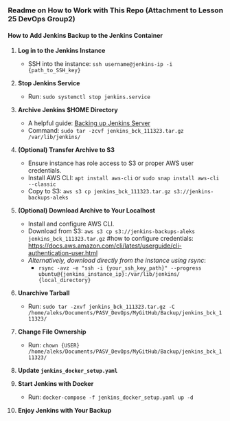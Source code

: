 ### Readme on How to Work with This Repo (Attachment to Lesson 25 DevOps Group2)

#### How to Add Jenkins Backup to the Jenkins Container

1. **Log in to the Jenkins Instance**
    - SSH into the instance: `ssh username@jenkins-ip -i {path_to_SSH_key}`

2. **Stop Jenkins Service**
    - Run: `sudo systemctl stop jenkins.service`

3. **Archive Jenkins $HOME Directory**
    - A helpful guide: [Backing up Jenkins Server](https://medium.com/@swarnamalya044/backing-up-jenkins-server-and-restoring-into-another-new-jenkins-server-61980d74b34d)
    - Command: `sudo tar -zcvf jenkins_bck_111323.tar.gz /var/lib/jenkins/`

4. **(Optional) Transfer Archive to S3**
    - Ensure instance has role access to S3 or proper AWS user credentials.
    - Install AWS CLI: `apt install aws-cli` or `sudo snap install aws-cli --classic`
    - Copy to S3: `aws s3 cp jenkins_bck_111323.tar.gz s3://jenkins-backups-aleks`

5. **(Optional) Download Archive to Your Localhost**
    - Install and configure AWS CLI.
    - Download from S3: `aws s3 cp s3://jenkins-backups-aleks jenkins_bck_111323.tar.gz` #how to configure credentials:
      https://docs.aws.amazon.com/cli/latest/userguide/cli-authentication-user.html
    - *Alternatively, download directly from the instance using rsync*:
      - `rsync -avz -e "ssh -i {your_ssh_key_path}" --progress ubuntu@{jenkins_instance_ip}:/var/lib/jenkins/ {local_directory}`

6. **Unarchive Tarball**
    - Run: `sudo tar -zxvf jenkins_bck_111323.tar.gz -C /home/aleks/Documents/PASV_DevOps/MyGitHub/Backup/jenkins_bck_111323/`

7. **Change File Ownership**
    - Run: `chown {USER} /home/aleks/Documents/PASV_DevOps/MyGitHub/Backup/jenkins_bck_111323/`

8. **Update `jenkins_docker_setup.yaml`**

9. **Start Jenkins with Docker**
    - Run: `docker-compose -f jenkins_docker_setup.yaml up -d`

10. **Enjoy Jenkins with Your Backup**